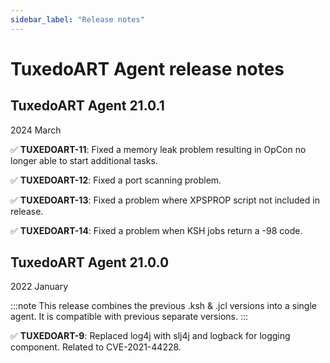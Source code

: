 ```yaml
---
sidebar_label: "Release notes"
---
```


# TuxedoART Agent release notes

## TuxedoART Agent 21.0.1

2024 March


:white_check_mark: **TUXEDOART-11**: Fixed a memory leak problem resulting in OpCon no longer able to start additional tasks.

:white_check_mark: **TUXEDOART-12**: Fixed a port scanning problem.

:white_check_mark: **TUXEDOART-13**: Fixed a problem where XPSPROP script not included in release.

:white_check_mark: **TUXEDOART-14**: Fixed a problem when KSH jobs return a -98 code.

## TuxedoART Agent 21.0.0

2022 January

:::note
This release combines the previous .ksh & .jcl versions into a single agent. It is compatible with previous separate versions.
:::

:white_check_mark: **TUXEDOART-9**: Replaced log4j with slj4j and logback for logging component.  Related to CVE-2021-44228.
